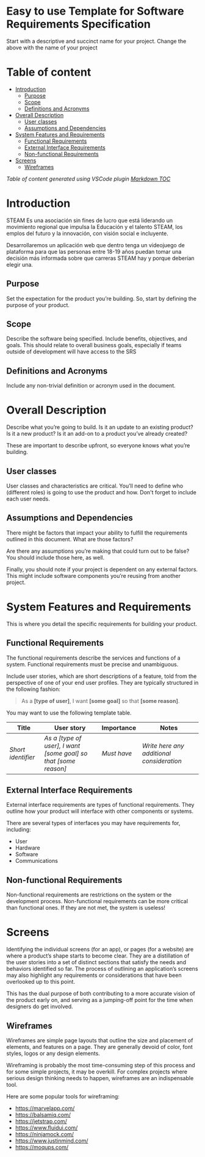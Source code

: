 # Easy to use Template for Software Requirements Specification

Start with a descriptive and succinct name for your project. Change the above with the name of your project

# Table of content

- [Introduction](#introduction)
  - [Purpose](#purpose)
  - [Scope](#scope)
  - [Definitions and Acronyms](#definitions-and-acronyms)
- [Overall Description](#overall-description)
  - [User classes](#user-classes)
  - [Assumptions and Dependencies](#assumptions-and-dependencies)
- [System Features and Requirements](#system-features-and-requirements)
  - [Functional Requirements](#functional-requirements)
  - [External Interface Requirements](#external-interface-requirements)
  - [Non-functional Requirements](#non-functional-requirements)
- [Screens](#screens)
  - [Wireframes](#wireframes)

_Table of content generated using VSCode plugin [Markdown TOC](https://marketplace.visualstudio.com/items?itemName=AlanWalk.markdown-toc)_

# Introduction

STEAM Es una asociación sin fines de lucro que está liderando un movimiento regional que impulsa la Educación y el talento STEAM, los emplos del futuro y la innovación, con visión social e incluyente.

Desarrollaremos un aplicación web que dentro tenga un videojuego de plataforma para que las personas entre 18-19 años puedan tomar una decisión más informada sobre que carreras STEAM hay y porque deberían elegir una.

## Purpose

Set the expectation for the product you’re building. So, start by defining the purpose of your product.

## Scope

Describe the software being specified. Include benefits, objectives, and goals. This should relate to overall business goals, especially if teams outside of development will have access to the SRS

## Definitions and Acronyms

Include any non-trivial definition or acronym used in the document.

# Overall Description

Describe what you’re going to build. Is it an update to an existing product? Is it a new product? Is it an add-on to a product you’ve already created?

These are important to describe upfront, so everyone knows what you’re building.

## User classes

User classes and characteristics are critical. You’ll need to define who (different roles) is going to use the product and how. Don't forget to include each user needs.

## Assumptions and Dependencies

There might be factors that impact your ability to fulfill the requirements outlined in this document. What are those factors?

Are there any assumptions you’re making that could turn out to be false? You should include those here, as well.

Finally, you should note if your project is dependent on any external factors. This might include software components you’re reusing from another project.

# System Features and Requirements

This is where you detail the specific requirements for building your product.

## Functional Requirements

The functional requirements describe the services and functions of a system. Functional requirements must be precise and unambiguous.

Include user stories, which are short descriptions of a feature, told from the perspective of one of your end user profiles. They are typically structured in the following fashion:

> As a **[type of user]**, I want **[some goal]** so that **[some reason]**.

You may want to use the following template table.

| Title              | User story                                                      | Importance  | Notes                                     |
| ------------------ | --------------------------------------------------------------- | ----------- | ----------------------------------------- |
| _Short identifier_ | _As a [type of user], I want [some goal] so that [some reason]_ | _Must have_ | _Write here any additional consideration_ |

## External Interface Requirements

External interface requirements are types of functional requirements. They outline how your product will interface with other components or systems.

There are several types of interfaces you may have requirements for, including:

- User
- Hardware
- Software
- Communications

## Non-functional Requirements

Non-functional requirements are restrictions on the system or the development process. Non-functional requirements can be more critical than functional ones. If they are not met, the system is useless!

# Screens

Identifying the individual screens (for an app), or pages (for a website) are where a product’s shape starts to become clear. They are a distillation of the user stories into a set of distinct sections that satisfy the needs and behaviors identified so far. The process of outlining an application’s screens may also highlight any requirements or considerations that have been overlooked up to this point.

This has the dual purpose of both contributing to a more accurate vision of the product early on, and serving as a jumping-off point for the time when designers do get involved.

## Wireframes

Wireframes are simple page layouts that outline the size and placement of elements, and features on a page. They are generally devoid of color, font styles, logos or any design elements.

Wireframing is probably the most time-consuming step of this process and for some simple projects, it may be overkill. For complex projects where serious design thinking needs to happen, wireframes are an indispensable tool.

Here are some popular tools for wireframing:

- https://marvelapp.com/
- https://balsamiq.com/
- https://jetstrap.com/
- https://www.fluidui.com/
- https://ninjamock.com/
- https://www.justinmind.com/
- https://moqups.com/

